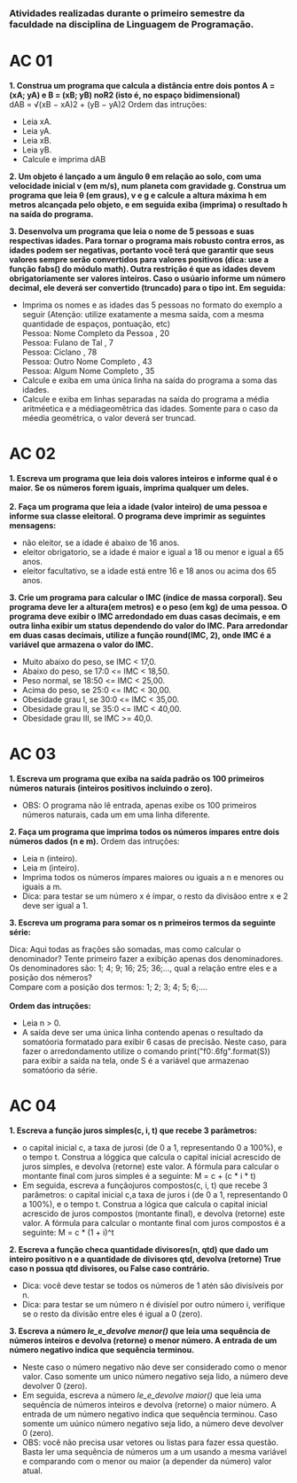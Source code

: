 ### Atividades realizadas durante o primeiro semestre da faculdade na disciplina de Linguagem de Programação.

# AC 01
**1. Construa um programa que calcula a distância entre dois pontos A = (xA; yA) e B = (xB; yB) noR2 (isto é, no espaço bidimensional)**<br>
dAB = √(xB − xA)2 + (yB − yA)2
Ordem das intruções:
- Leia xA.
- Leia yA.
- Leia xB.
- Leia yB.
- Calcule e imprima dAB<br>

**2. Um objeto é lançado a um ângulo θ  em relação ao solo, com uma velocidade inicial v (em m/s), num planeta com gravidade g. Construa um programa que leia θ (em graus), v e g e calcule a altura máxima h em metros alcançada pelo  objeto, e em seguida exiba (imprima) o resultado h na saída do programa.**<br>

**3. Desenvolva um programa que leia o nome de 5 pessoas e suas respectivas idades. Para tornar o programa mais robusto contra erros, as idades podem ser negativas,  portanto  você terá que garantir que seus valores sempre serão convertidos para valores positivos (dica: use a função fabs() do módulo math). Outra  restrição é que  as idades devem obrigatoriamente ser valores inteiros. Caso o usúario informe um número decimal, ele deverá ser convertido (truncado) para o tipo int. Em seguida:**
- Imprima os nomes e as idades das 5 pessoas no formato do exemplo a seguir (Atenção: utilize exatamente a mesma saída, com a mesma quantidade de espaços, pontuação, etc)<br>
Pessoa: Nome Completo da Pessoa , 20<br>
Pessoa: Fulano de Tal , 7<br>
Pessoa: Ciclano , 78<br>
Pessoa: Outro Nome Completo , 43<br>
Pessoa: Algum Nome Completo , 35<br>
- Calcule e exiba em uma única linha na saída do programa a soma das idades.
- Calcule e exiba em linhas separadas na saída do programa a média aritméetica e a médiageomêtrica das idades. Somente para o caso da méedia geométrica, o valor deverá ser truncad.

# AC 02
**1. Escreva um programa que leia dois valores inteiros e informe qual é o maior. Se os números forem iguais, imprima qualquer um deles.**<br>
<br>
**2. Faça um programa que leia a idade (valor inteiro) de uma pessoa e informe sua classe eleitoral. O programa deve imprimir as seguintes mensagens:**
- não eleitor, se a idade é abaixo de 16 anos.
- eleitor obrigatorio, se a idade é maior e igual a 18 ou menor e igual a 65 anos.
- eleitor facultativo, se a idade está entre 16 e 18 anos ou acima dos 65 anos.

**3. Crie um programa para calcular o IMC (índice de massa corporal). Seu programa deve ler a altura(em metros) e o peso (em kg) de uma pessoa. O programa deve exibir o IMC arredondado em duas casas decimais, e em outra linha exibir um status dependendo do valor do IMC. Para arredondar em duas casas decimais, utilize a função round(IMC, 2), onde IMC é a variável que armazena o valor do IMC.**
- Muito abaixo do peso, se IMC < 17,0.
- Abaixo do peso, se 17:0 <= IMC < 18,50.
- Peso normal, se 18:50 <= IMC < 25,00.
- Acima do peso, se 25:0 <= IMC < 30,00.
- Obesidade grau I, se 30:0 <= IMC < 35,00.
- Obesidade grau II, se 35:0 <= IMC < 40,00.
- Obesidade grau III, se IMC >= 40,0.

# AC 03
**1. Escreva um programa que exiba na saída padrão os 100 primeiros números naturais (inteiros positivos incluindo o zero).**<br>
   - OBS: O programa não lê entrada, apenas exibe os 100 primeiros números naturais, cada um em uma linha diferente.
   
 **2. Faça um programa que imprima todos os números ímpares entre dois números dados (n e m).**
Ordem das intruções:<br>
- Leia n (inteiro).
- Leia m (inteiro).
- Imprima todos os números ímpares maiores ou iguais a n e menores ou iguais a m.<br>
- Dica: para testar se um número x é ímpar, o resto da divisãoo entre x e 2 deve ser igual a 1.

**3. Escreva um programa para somar os n primeiros termos da seguinte série:**

Dica: Aqui todas as frações são somadas, mas como calcular o denominador? Tente primeiro fazer a exibição apenas dos denominadores.<br>
Os denominadores são: 1; 4; 9; 16; 25; 36;..., qual a relação entre eles e a posição dos némeros?<br>
Compare com a posição dos termos: 1; 2; 3; 4; 5; 6;....<br>
<br>
**Ordem das intruções:**
- Leia n > 0.
- A saída deve ser uma única linha contendo apenas o resultado da somatóoria formatado para exibir 6 casas de precisão. Neste caso, para fazer o arredondamento utilize o comando print("f0:.6fg".format(S)) para exibir a saída na tela, onde S é a variável que armazenao somatóorio da série.

# AC 04
**1. Escreva a função juros simples(c, i, t) que recebe 3 parâmetros:** <br>
- o capital inicial c, a taxa de jurosi (de 0 a 1, representando 0 a 100%), e o tempo t. Construa a lóggica que calcula o capital inicial acrescido de juros simples, e devolva (retorne) este valor. A fórmula para calcular o montante final com juros simples é a seguinte: M = c + (c * i * t)<br>
- Em seguida, escreva a funçãojuros compostos(c, i, t) que recebe 3 parâmetros: o capital inicial c,a taxa de juros i (de 0 a 1, representando 0 a 100%), e o tempo t. Construa a lógica que calcula o capital inicial acrescido de juros compostos (montante final), e devolva (retorne) este valor. A fórmula para calcular o montante final com juros compostos é a seguinte: M = c * (1 + i)^t

**2. Escreva a função checa quantidade divisores(n, qtd) que dado um inteiro positivo n e a quantidade de divisores qtd, devolva (retorne) True caso n possua qtd divisores, ou False caso contrário.**
- Dica: você deve testar se todos os números de 1 atén são divisíveis por n.
- Dica: para testar se um número n é divisíel por outro número i, verifique se o resto da divisão entre eles é igual a 0 (zero).

**3. Escreva a número _le_e_devolve menor()_ que leia uma sequência de números inteiros e devolva (retorne) o menor número. A entrada de um número negativo indica que sequência terminou.**
- Neste caso o número negativo não deve ser considerado como o menor valor. Caso somente um unico número negativo seja lido, a número deve devolver 0 (zero).
- Em seguida, escreva a número _le_e_devolve maior()_ que leia uma sequência de números inteiros e devolva (retorne) o maior número. A entrada de um número negativo indica que sequência terminou. Caso somente um uúnico número negativo seja lido, a número deve devolver 0 (zero).
- OBS: você não precisa usar vetores ou listas para fazer essa questão. Basta ler uma sequência de números um a um usando a mesma variável e comparando com o menor ou maior (a depender da número) valor atual.
